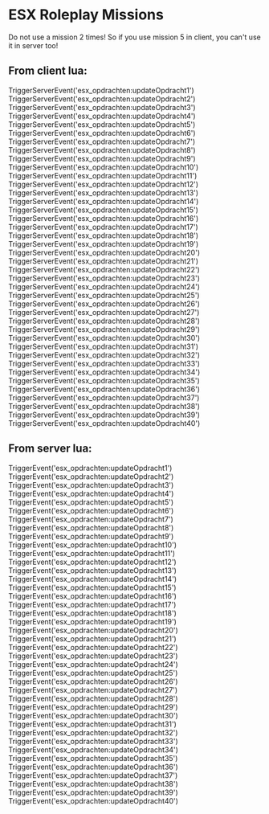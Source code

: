 # ESX Roleplay Missions
Do not use a mission 2 times! So if you use mission 5 in client, you can't use it in server too!

## From client lua:
TriggerServerEvent('esx_opdrachten:updateOpdracht1')
TriggerServerEvent('esx_opdrachten:updateOpdracht2')
TriggerServerEvent('esx_opdrachten:updateOpdracht3')
TriggerServerEvent('esx_opdrachten:updateOpdracht4')
TriggerServerEvent('esx_opdrachten:updateOpdracht5')
TriggerServerEvent('esx_opdrachten:updateOpdracht6')
TriggerServerEvent('esx_opdrachten:updateOpdracht7')
TriggerServerEvent('esx_opdrachten:updateOpdracht8')
TriggerServerEvent('esx_opdrachten:updateOpdracht9')
TriggerServerEvent('esx_opdrachten:updateOpdracht10')
TriggerServerEvent('esx_opdrachten:updateOpdracht11')
TriggerServerEvent('esx_opdrachten:updateOpdracht12')
TriggerServerEvent('esx_opdrachten:updateOpdracht13')
TriggerServerEvent('esx_opdrachten:updateOpdracht14')
TriggerServerEvent('esx_opdrachten:updateOpdracht15')
TriggerServerEvent('esx_opdrachten:updateOpdracht16')
TriggerServerEvent('esx_opdrachten:updateOpdracht17')
TriggerServerEvent('esx_opdrachten:updateOpdracht18')
TriggerServerEvent('esx_opdrachten:updateOpdracht19')
TriggerServerEvent('esx_opdrachten:updateOpdracht20')
TriggerServerEvent('esx_opdrachten:updateOpdracht21')
TriggerServerEvent('esx_opdrachten:updateOpdracht22')
TriggerServerEvent('esx_opdrachten:updateOpdracht23')
TriggerServerEvent('esx_opdrachten:updateOpdracht24')
TriggerServerEvent('esx_opdrachten:updateOpdracht25')
TriggerServerEvent('esx_opdrachten:updateOpdracht26')
TriggerServerEvent('esx_opdrachten:updateOpdracht27')
TriggerServerEvent('esx_opdrachten:updateOpdracht28')
TriggerServerEvent('esx_opdrachten:updateOpdracht29')
TriggerServerEvent('esx_opdrachten:updateOpdracht30')
TriggerServerEvent('esx_opdrachten:updateOpdracht31')
TriggerServerEvent('esx_opdrachten:updateOpdracht32')
TriggerServerEvent('esx_opdrachten:updateOpdracht33')
TriggerServerEvent('esx_opdrachten:updateOpdracht34')
TriggerServerEvent('esx_opdrachten:updateOpdracht35')
TriggerServerEvent('esx_opdrachten:updateOpdracht36')
TriggerServerEvent('esx_opdrachten:updateOpdracht37')
TriggerServerEvent('esx_opdrachten:updateOpdracht38')
TriggerServerEvent('esx_opdrachten:updateOpdracht39')
TriggerServerEvent('esx_opdrachten:updateOpdracht40')

## From server lua:
TriggerEvent('esx_opdrachten:updateOpdracht1')
TriggerEvent('esx_opdrachten:updateOpdracht2')
TriggerEvent('esx_opdrachten:updateOpdracht3')
TriggerEvent('esx_opdrachten:updateOpdracht4')
TriggerEvent('esx_opdrachten:updateOpdracht5')
TriggerEvent('esx_opdrachten:updateOpdracht6')
TriggerEvent('esx_opdrachten:updateOpdracht7')
TriggerEvent('esx_opdrachten:updateOpdracht8')
TriggerEvent('esx_opdrachten:updateOpdracht9')
TriggerEvent('esx_opdrachten:updateOpdracht10')
TriggerEvent('esx_opdrachten:updateOpdracht11')
TriggerEvent('esx_opdrachten:updateOpdracht12')
TriggerEvent('esx_opdrachten:updateOpdracht13')
TriggerEvent('esx_opdrachten:updateOpdracht14')
TriggerEvent('esx_opdrachten:updateOpdracht15')
TriggerEvent('esx_opdrachten:updateOpdracht16')
TriggerEvent('esx_opdrachten:updateOpdracht17')
TriggerEvent('esx_opdrachten:updateOpdracht18')
TriggerEvent('esx_opdrachten:updateOpdracht19')
TriggerEvent('esx_opdrachten:updateOpdracht20')
TriggerEvent('esx_opdrachten:updateOpdracht21')
TriggerEvent('esx_opdrachten:updateOpdracht22')
TriggerEvent('esx_opdrachten:updateOpdracht23')
TriggerEvent('esx_opdrachten:updateOpdracht24')
TriggerEvent('esx_opdrachten:updateOpdracht25')
TriggerEvent('esx_opdrachten:updateOpdracht26')
TriggerEvent('esx_opdrachten:updateOpdracht27')
TriggerEvent('esx_opdrachten:updateOpdracht28')
TriggerEvent('esx_opdrachten:updateOpdracht29')
TriggerEvent('esx_opdrachten:updateOpdracht30')
TriggerEvent('esx_opdrachten:updateOpdracht31')
TriggerEvent('esx_opdrachten:updateOpdracht32')
TriggerEvent('esx_opdrachten:updateOpdracht33')
TriggerEvent('esx_opdrachten:updateOpdracht34')
TriggerEvent('esx_opdrachten:updateOpdracht35')
TriggerEvent('esx_opdrachten:updateOpdracht36')
TriggerEvent('esx_opdrachten:updateOpdracht37')
TriggerEvent('esx_opdrachten:updateOpdracht38')
TriggerEvent('esx_opdrachten:updateOpdracht39')
TriggerEvent('esx_opdrachten:updateOpdracht40')